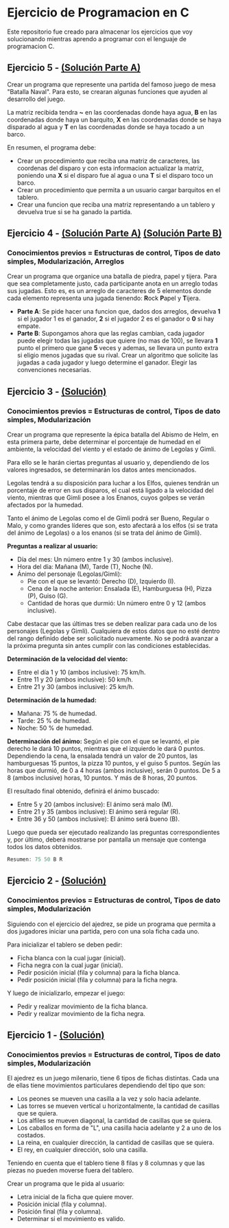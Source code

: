 # Ejercicio de Programacion en C
Este repositorio fue creado para almacenar los ejercicios que voy solucionando mientras aprendo a programar con el lenguaje de programacion C.

## Ejercicio 5 - [(Solución Parte A)](https://github.com/andresjimenezdev/ejercicios-c/blob/master/05_batalla_naval.c)
Crear un programa que represente una partida del famoso juego de mesa "Batalla Naval". Para esto, se crearan algunas funciones que ayuden al desarrollo del juego.

La matriz recibida tendra **~** en las coordenadas donde haya agua, **B** en las coordenadas donde haya un barquito, **X** en las coordenadas donde se haya disparado al agua y **T** en las coordenadas donde se haya tocado a un barco.

En resumen, el programa debe:

* Crear un procedimiento que reciba una matriz de caracteres, las coordenas del disparo y con esta informacion actualizar la matriz, poniendo una **X** si el disparo fue al agua o una **T** si el disparo toco un barco.
* Crear un procedimiento que permita a un usuario cargar barquitos en el tablero.
* Crear una funcion que reciba una matriz representando a un tablero y devuelva true si se ha ganado la partida.

## Ejercicio 4 - [(Solución Parte A)](https://github.com/andresjimenezdev/ejercicios-c/blob/master/04_piedra_papel_tijera_A.c) [(Solución Parte B)](https://github.com/andresjimenezdev/ejercicios-c/blob/master/04_piedra_papel_tijera_B.c)
### Conocimientos previos = Estructuras de control, Tipos de dato simples, Modularización, Arreglos
Crear un programa que organice una batalla de piedra, papel y tijera.
Para que sea completamente justo, cada participante anota en un arreglo todas sus jugadas. Esto es, es un arreglo de caracteres de 5 elementos donde cada elemento representa una jugada tienendo: **R**ock **P**apel y **T**ijera.

* **Parte A**: Se pide hacer una funcion que, dados dos arreglos, devuelva **1** si el jugador 1 es el ganador, **2** si el jugador 2 es el ganador o **0** si hay empate.
* **Parte B**: Supongamos ahora que las reglas cambian, cada jugador puede elegir todas las jugadas que quiere (no mas de 100), se llevara **1** punto el primero que gane **5** veces y ademas, se llevara un punto extra si eligio menos jugadas que su rival. Crear un algoritmo que solicite las jugadas a cada jugador y luego determine el ganador. Elegir las convenciones necesarias.

## Ejercicio 3 - [(Solución)](https://github.com/andresjimenezdev/ejercicios-c/blob/master/03_las_dos_torres_parte_uno.c)
### Conocimientos previos = Estructuras de control, Tipos de dato simples, Modularización
Crear un programa que represente la épica batalla del Abismo de Helm, en esta primera parte, debe determinar el porcentaje de humedad en el ambiente, la velocidad del viento y el estado de ánimo de Legolas y Gimli.

Para ello se le harán ciertas preguntas al usuario y, dependiendo de los valores ingresados, se determinarán los datos antes mencionados.

Legolas tendrá a su disposición para luchar a los Elfos, quienes tendrán un porcentaje de error en sus disparos, el cual está ligado a la velocidad del viento, mientras que Gimli posee a los Enanos, cuyos golpes se verán afectados por la humedad.

Tanto el ánimo de Legolas como el de Gimli podrá ser Bueno, Regular o Malo, y como grandes líderes que son, esto afectará a los elfos (si se trata del ánimo de Legolas) o a los enanos (si se trata del ánimo de Gimli).

**Preguntas a realizar al usuario:**
* Día del mes: Un número entre 1 y 30 (ambos inclusive).
* Hora del día: Mañana (M), Tarde (T), Noche (N).
* Ánimo del personaje (Legolas/Gimli):
    * Pie con el que se levantó: Derecho (D), Izquierdo (I).
    * Cena de la noche anterior: Ensalada (E), Hamburguesa (H), Pizza (P), Guiso (G).
    * Cantidad de horas que durmió: Un número entre 0 y 12 (ambos inclusive).

Cabe destacar que las últimas tres se deben realizar para cada uno de los personajes (Legolas y Gimli).
Cualquiera de estos datos que no esté dentro del rango definido debe ser solicitado nuevamente. No se podrá avanzar a la próxima pregunta sin antes cumplir con las condiciones establecidas.

**Determinación de la velocidad del viento:**
* Entre el día 1 y 10 (ambos inclusive): 75 km/h.
* Entre 11 y 20 (ambos inclusive): 50 km/h.
* Entre 21 y 30 (ambos inclusive): 25 km/h.

**Determinación de la humedad:**
* Mañana: 75 % de humedad.
* Tarde: 25 % de humedad.
* Noche: 50 % de humedad.

**Determinación del ánimo:**
Según el pie con el que se levantó, el pie derecho le dará 10 puntos, mientras que el izquierdo le dará 0 puntos.
Dependiendo la cena, la ensalada tendrá un valor de 20 puntos, las hamburguesas 15 puntos, la pizza 10 puntos, y el guiso 5 puntos.
Según las horas que durmió, de 0 a 4 horas (ambos inclusive), serán 0 puntos. De 5 a 8 (ambos inclusive) horas, 10 puntos. Y más de 8 horas, 20 puntos.

El resultado final obtenido, definirá el ánimo buscado:
* Entre 5 y 20 (ambos inclusive): El ánimo será malo (M).
* Entre 21 y 35 (ambos inclusive): El ánimo será regular (R).
* Entre 36 y 50 (ambos inclusive): El ánimo será bueno (B).

Luego que pueda ser ejecutado realizando las preguntas correspondientes y, por último, deberá 
mostrarse por pantalla un mensaje que contenga todos los datos obtenidos.

```c
Resumen: 75 50 B R
```

## Ejercicio 2 - [(Solución)](https://github.com/andresjimenezdev/ejercicios-c/blob/master/02_partida_de_ajedrez.c)
### Conocimientos previos = Estructuras de control, Tipos de dato simples, Modularización
Siguiendo con el ejercicio del ajedrez, se pide un programa que permita a dos jugadores iniciar una partida, pero con una sola ficha cada uno.

Para inicializar el tablero se deben pedir:
* Ficha blanca con la cual jugar (inicial).
* Ficha negra con la cual jugar (inicial).
* Pedir posición inicial (fila y columna) para la ficha blanca.
* Pedir posición inicial (fila y columna) para la ficha negra.

Y luego de inicializarlo, empezar el juego:
* Pedir y realizar movimiento de la ficha blanca.
* Pedir y realizar movimiento de la ficha negra.

## Ejercicio 1 - [(Solución)](https://github.com/andresjimenezdev/ejercicios-c/blob/master/01_piezas_de_ajedrez.c)
### Conocimientos previos = Estructuras de control, Tipos de dato simples, Modularización
El ajedrez es un juego milenario, tiene 6 tipos de fichas distintas. Cada una de ellas tiene movimientos particulares dependiendo del tipo que son:
* Los peones se mueven una casilla a la vez y solo hacia adelante.
* Las torres se mueven vertical u horizontalmente, la cantidad de casillas que se quiera.
* Los alfiles se mueven diagonal, la cantidad de casillas que se quiera.
* Los caballos en forma de "L", una casilla hacia adelante y 2 a uno de los costados.
* La reina, en cualquier dirección, la cantidad de casillas que se quiera.
* El rey, en cualquier dirección, solo una casilla.

Teniendo en cuenta que el tablero tiene 8 filas y 8 columnas y que las piezas no pueden moverse fuera del tablero.

Crear un programa que le pida al usuario:
* Letra inicial de la ficha que quiere mover.
* Posición inicial (fila y columna).
* Posición final (fila y columna).
* Determinar si el movimiento es valido.